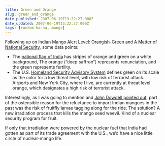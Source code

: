 ```yaml
---
title: Green and Orange
slug: green_and_orange
date_published: 2007-06-19T13:22:27.000Z
date_updated: 2007-06-19T13:22:27.000Z
tags: [random ha-ha, mango]
---
```


Following up on [Indian Mango Alert Level: Orangish-Green](/2007/06/indian-mango-alert-level-orangishgreen.html) and [A Matter of National Security](/2007/06/a-matter-of-national-security.html), some data points:

- The [national flag of India](http://www.india.gov.in/knowindia/national_flag.php) has stripes of orange and green on a white background, The orange (“deep saffron”) represents renunciation, and the green represents fertility.
- The U.S. [Homeland Security Advisory System](http://www.dhs.gov/xinfoshare/programs/Copy_of_press_release_0046.shtm) defines green on its scale as the color for a low threat level, with low risk of terrorist attack. Airports and New York City, where I live, are currently at threat level orange, which designates a high risk of terrorist attack.

Interestingly, as I was going to mention and [John Dowdell pointed out](/2007/06/a-matter-of-national-security.html#comment-201798), part of the ostensible reason for the reluctance to import Indian mangoes in the past was the risk of fruitfly larvae tagging along for the ride. The solution? A new irradiation process that kills the mango seed weevil. Kind of a nuclear security program for fruit.

If only that irradiation were powered by the nuclear fuel that India had gotten as part of its trade agreement with the U.S., we’d have a nice little circle of nuclear-mango life.
